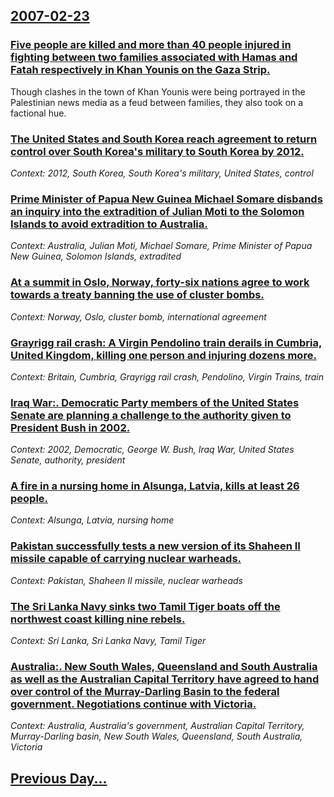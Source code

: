 ## [2007-02-23](/news/2007/02/23/index.md)

### [ Five people are killed and more than 40 people injured in fighting between two families associated with Hamas and Fatah respectively in Khan Younis on the Gaza Strip. ](/news/2007/02/23/five-people-are-killed-and-more-than-40-people-injured-in-fighting-between-two-families-associated-with-hamas-and-fatah-respectively-in-kha.md)
Though clashes in the town of Khan Younis were being portrayed in the Palestinian news media as a feud between families, they also took on a factional hue.

### [ The United States and South Korea reach agreement to return control over South Korea's military to South Korea by 2012. ](/news/2007/02/23/the-united-states-and-south-korea-reach-agreement-to-return-control-over-south-korea-s-military-to-south-korea-by-2012.md)
_Context: 2012, South Korea, South Korea's military, United States, control_

### [ Prime Minister of Papua New Guinea Michael Somare disbands an inquiry into the extradition of Julian Moti to the Solomon Islands to avoid extradition to Australia. ](/news/2007/02/23/prime-minister-of-papua-new-guinea-michael-somare-disbands-an-inquiry-into-the-extradition-of-julian-moti-to-the-solomon-islands-to-avoid-e.md)
_Context: Australia, Julian Moti, Michael Somare, Prime Minister of Papua New Guinea, Solomon Islands, extradited_

### [ At a summit in Oslo, Norway, forty-six nations agree to work towards a treaty banning the use of cluster bombs. ](/news/2007/02/23/at-a-summit-in-oslo-norway-forty-six-nations-agree-to-work-towards-a-treaty-banning-the-use-of-cluster-bombs.md)
_Context: Norway, Oslo, cluster bomb, international agreement_

### [ Grayrigg rail crash: A Virgin Pendolino train derails in Cumbria, United Kingdom, killing one person and injuring dozens more. ](/news/2007/02/23/grayrigg-rail-crash-a-virgin-pendolino-train-derails-in-cumbria-united-kingdom-killing-one-person-and-injuring-dozens-more.md)
_Context: Britain, Cumbria, Grayrigg rail crash, Pendolino, Virgin Trains, train_

### [ Iraq War:. Democratic Party members of the United States Senate are planning a challenge to the authority given to President Bush in 2002. ](/news/2007/02/23/iraq-war-democratic-party-members-of-the-united-states-senate-are-planning-a-challenge-to-the-authority-given-to-president-bush-in-2002.md)
_Context: 2002, Democratic, George W. Bush, Iraq War, United States Senate, authority, president_

### [ A fire in a nursing home in Alsunga, Latvia, kills at least 26 people. ](/news/2007/02/23/a-fire-in-a-nursing-home-in-alsunga-latvia-kills-at-least-26-people.md)
_Context: Alsunga, Latvia, nursing home_

### [ Pakistan successfully tests a new version of its Shaheen II missile capable of carrying nuclear warheads. ](/news/2007/02/23/pakistan-successfully-tests-a-new-version-of-its-shaheen-ii-missile-capable-of-carrying-nuclear-warheads.md)
_Context: Pakistan, Shaheen II missile, nuclear warheads_

### [ The Sri Lanka Navy sinks two Tamil Tiger boats off the northwest coast killing nine rebels. ](/news/2007/02/23/the-sri-lanka-navy-sinks-two-tamil-tiger-boats-off-the-northwest-coast-killing-nine-rebels.md)
_Context: Sri Lanka, Sri Lanka Navy, Tamil Tiger_

### [ Australia:. New South Wales, Queensland and South Australia as well as the Australian Capital Territory have agreed to hand over control of the Murray-Darling Basin to the federal government. Negotiations continue with Victoria. ](/news/2007/02/23/australia-new-south-wales-queensland-and-south-australia-as-well-as-the-australian-capital-territory-have-agreed-to-hand-over-control-of.md)
_Context: Australia, Australia's government, Australian Capital Territory, Murray-Darling basin, New South Wales, Queensland, South Australia, Victoria_

## [Previous Day...](/news/2007/02/22/index.md)

